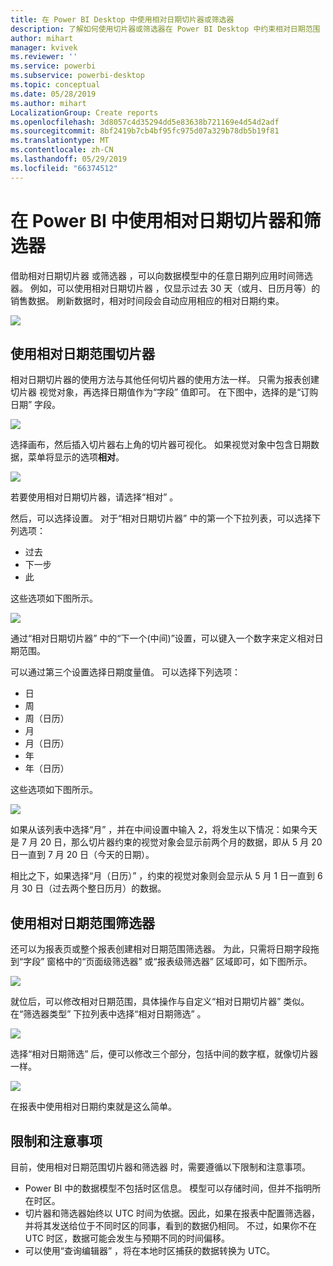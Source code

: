 ```yaml
---
title: 在 Power BI Desktop 中使用相对日期切片器或筛选器
description: 了解如何使用切片器或筛选器在 Power BI Desktop 中约束相对日期范围
author: mihart
manager: kvivek
ms.reviewer: ''
ms.service: powerbi
ms.subservice: powerbi-desktop
ms.topic: conceptual
ms.date: 05/28/2019
ms.author: mihart
LocalizationGroup: Create reports
ms.openlocfilehash: 3d8057c4d35294dd5e83638b721169e4d54d2adf
ms.sourcegitcommit: 8bf2419b7cb4bf95fc975d07a329b78db5b19f81
ms.translationtype: MT
ms.contentlocale: zh-CN
ms.lasthandoff: 05/29/2019
ms.locfileid: "66374512"
---
```

# <a name="use-a-relative-date-slicer-and-filter-in-power-bi"></a>在 Power BI 中使用相对日期切片器和筛选器
借助相对日期切片器  或筛选器  ，可以向数据模型中的任意日期列应用时间筛选器。 例如，可以使用相对日期切片器  ，仅显示过去 30 天（或月、日历月等）的销售数据。 刷新数据时，相对时间段会自动应用相应的相对日期约束。

![](media/desktop-slicer-filter-date-range/relative-date-range-slicer-filter-01.png)

## <a name="using-the-relative-date-range-slicer"></a>使用相对日期范围切片器
相对日期切片器的使用方法与其他任何切片器的使用方法一样。 只需为报表创建切片器  视觉对象，再选择日期值作为“字段”  值即可。 在下图中，选择的是“订购日期”  字段。

![](media/desktop-slicer-filter-date-range/relative-date-range-slicer-filter-02.png)

选择画布，然后插入切片器右上角的切片器可视化。 如果视觉对象中包含日期数据，菜单将显示的选项**相对**。 

![](media/desktop-slicer-filter-date-range/relative-date-range-slicer-filter-03.png)

若要使用相对日期切片器，请选择“相对”  。

然后，可以选择设置。 对于“相对日期切片器”  中的第一个下拉列表，可以选择下列选项：

* 过去
* 下一步
* 此

这些选项如下图所示。

![](media/desktop-slicer-filter-date-range/relative-date-range-slicer-filter-04.png)

通过“相对日期切片器”  中的“下一个(中间)”设置，可以键入一个数字来定义相对日期范围。

可以通过第三个设置选择日期度量值。 可以选择下列选项：

* 日
* 周
* 周（日历）
* 月
* 月（日历）
* 年
* 年（日历）

这些选项如下图所示。

![](media/desktop-slicer-filter-date-range/relative-date-range-slicer-filter-05.png)

如果从该列表中选择“月”  ，并在中间设置中输入 2，将发生以下情况：如果今天是 7 月 20 日，那么切片器约束的视觉对象会显示前两个月的数据，即从 5 月 20 日一直到 7 月 20 日（今天的日期）。

相比之下，如果选择“月（日历）”  ，约束的视觉对象则会显示从 5 月 1 日一直到 6 月 30 日（过去两个整日历月）的数据。

## <a name="using-the-relative-date-range-filter"></a>使用相对日期范围筛选器
还可以为报表页或整个报表创建相对日期范围筛选器。 为此，只需将日期字段拖到“字段”  窗格中的“页面级筛选器”  或“报表级筛选器”  区域即可，如下图所示。

![](media/desktop-slicer-filter-date-range/relative-date-range-slicer-filter-06.png)

就位后，可以修改相对日期范围，具体操作与自定义“相对日期切片器”  类似。 在“筛选器类型”  下拉列表中选择“相对日期筛选”  。

![](media/desktop-slicer-filter-date-range/relative-date-range-slicer-filter-07.png)

选择“相对日期筛选”  后，便可以修改三个部分，包括中间的数字框，就像切片器一样。

![](media/desktop-slicer-filter-date-range/relative-date-range-slicer-filter-08.png)

在报表中使用相对日期约束就是这么简单。

## <a name="limitations-and-considerations"></a>限制和注意事项
目前，使用相对日期范围切片器和筛选器  时，需要遵循以下限制和注意事项。

* Power BI  中的数据模型不包括时区信息。 模型可以存储时间，但并不指明所在时区。
* 切片器和筛选器始终以 UTC 时间为依据。因此，如果在报表中配置筛选器，并将其发送给位于不同时区的同事，看到的数据仍相同。 不过，如果你不在 UTC 时区，数据可能会发生与预期不同的时间偏移。
* 可以使用“查询编辑器”  ，将在本地时区捕获的数据转换为 UTC。

